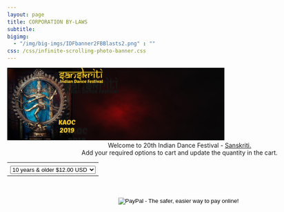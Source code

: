 ```yaml
---
layout: page
title: CORPORATION BY-LAWS
subtitle:
bigimg:
  - "/img/big-imgs/IDFbanner2FBBlasts2.png" : ""
css: /css/infinite-scrolling-photo-banner.css
---
```

<html>
<body>
<form target="paypal" action="https://www.paypal.com/cgi-bin/webscr" method="post">
<input type="hidden" name="cmd" value="_s-xclick">
<input type="hidden" name="hosted_button_id" value="778CE82TRHJVY">

<img src="img/big-imgs/IDFbanner2FBBlasts2.png">
<div id="main windows" style="width:800px;margin:auto;top:150px;text-align:center">
Welcome to 20th Indian Dance Festival - <a href="https://www.colorkerala.org/idf2019/">Sanskriti. </a><br/>
Add your required options to cart and update the quantity in the cart. 
<form target="paypal" action="https://www.paypal.com/cgi-bin/webscr" method="post" >
<input type="hidden" name="cmd" value="_s-xclick">
<input type="hidden" name="hosted_button_id" value="778CE82TRHJVY">

<table style="width:800px">
<tr><td>
<!--<input type="hidden" name="on0" value="Quantity can be changed later on PayPal site.">Quantity can be changed later on PayPal site.-->
</td></tr><tr><td style="text-align:center"><select name="os0" >
<option value="10 years & older">10 years & older $12.00 USD</option>
<option value="Kids 5 to 10 years">Kids 5 to 10 years $7.00 USD</option>
</select> </td></tr>
</table>
<br/>
<br/>
<input type="hidden" name="currency_code" value="USD">
<input type="image" src="https://www.paypalobjects.com/en_US/i/btn/btn_cart_LG.gif" border="0" name="submit" alt="PayPal - The safer, easier way to pay online!">
<img alt="" border="0" src="https://www.paypalobjects.com/en_US/i/scr/pixel.gif" width="1" height="1">
</form>
<div>
</body>
</html>
